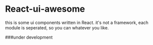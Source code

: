 React-ui-awesome
================
this is some ui components written in React. it's not a framework, each module is seperated, so you can whatever you like.

###under development

